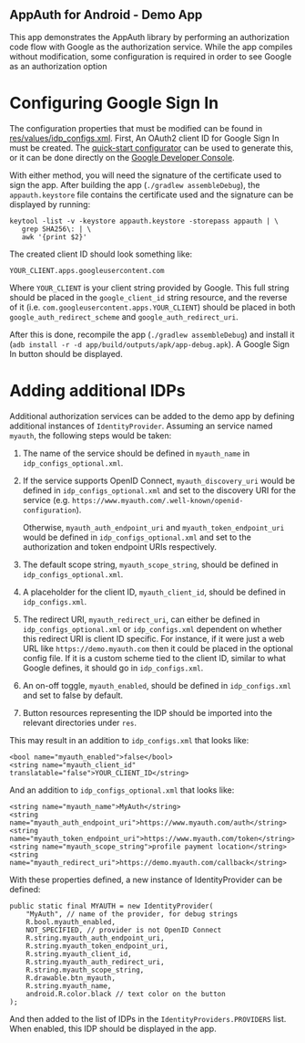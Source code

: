 AppAuth for Android - Demo App
------------------------------

This app demonstrates the AppAuth library by performing an authorization code
flow with Google as the authorization service. While the app compiles without
modification, some configuration is required in order to see Google as an
authorization option

Configuring Google Sign In
==========================

The configuration properties that must be modified can be found in
[res/values/idp_configs.xml](res/values/idp_configs.xml).
First, An OAuth2 client ID for Google Sign In must be created.
The [quick-start configurator](https://goo.gl/pl2Fu2) can be used to
generate this, or it can be done directly on the
[Google Developer Console](https://console.developers.google.com/apis/credentials?project=_).

With either method, you will need the signature of the certificate used to
sign the app. After building the app (`./gradlew assembleDebug`), the
`appauth.keystore` file contains the certificate used and the signature
can be displayed by running:

```
keytool -list -v -keystore appauth.keystore -storepass appauth | \
   grep SHA256\: | \
   awk '{print $2}'
```

The created client ID should look something like:

```
YOUR_CLIENT.apps.googleusercontent.com
```

Where `YOUR_CLIENT` is your client string provided by Google. This full string
should be placed in the `google_client_id` string resource, and the reverse of
it (i.e. `com.googleusercontent.apps.YOUR_CLIENT`) should be placed in
both `google_auth_redirect_scheme` and `google_auth_redirect_uri`.

After this is done, recompile the app (`./gradlew assembleDebug`) and
install it (`adb install -r -d app/build/outputs/apk/app-debug.apk`). A
Google Sign In button should be displayed.


Adding additional IDPs
======================

Additional authorization services can be added to the demo app by defining
additional instances of `IdentityProvider`. Assuming an service named
`myauth`, the following steps would be taken:

1. The name of the service should be defined in `myauth_name` in
   `idp_configs_optional.xml`.

2. If the service supports OpenID Connect, `myauth_discovery_uri` would be
   defined in `idp_configs_optional.xml` and set to the discovery URI for
   the service
   (e.g. `https://www.myauth.com/.well-known/openid-configuration`).

   Otherwise, `myauth_auth_endpoint_uri` and `myauth_token_endpoint_uri` would
   be defined in `idp_configs_optional.xml` and set to the authorization and
   token endpoint URIs respectively.

4. The default scope string, `myauth_scope_string`, should be defined in
   `idp_configs_optional.xml`.

5. A placeholder for the client ID, `myauth_client_id`, should be defined in
   `idp_configs.xml`.

6. The redirect URI, `myauth_redirect_uri`, can either be defined in
   `idp_configs_optional.xml` or `idp_configs.xml` dependent on whether this
   redirect URI is client ID specific. For instance, if it were just a
   web URL like `https://demo.myauth.com` then it could be placed in
   the optional config file. If it is a custom scheme tied to the client ID,
   similar to what Google defines, it should go in `idp_configs.xml`.

7. An on-off toggle, `myauth_enabled`, should be defined in `idp_configs.xml`
   and set to false by default.

8. Button resources representing the IDP should be imported into the relevant
   directories under `res`.

This may result in an addition to `idp_configs.xml` that looks like:

```
<bool name="myauth_enabled">false</bool>
<string name="myauth_client_id" translatable="false">YOUR_CLIENT_ID</string>
```

And an addition to `idp_configs_optional.xml` that looks like:

```
<string name="myauth_name">MyAuth</string>
<string name="myauth_auth_endpoint_uri">https://www.myauth.com/auth</string>
<string name="myauth_token_endpoint_uri">https://www.myauth.com/token</string>
<string name="myauth_scope_string">profile payment location</string>
<string name="myauth_redirect_uri">https://demo.myauth.com/callback</string>
```

With these properties defined, a new instance of IdentityProvider can be
defined:

```
public static final MYAUTH = new IdentityProvider(
    "MyAuth", // name of the provider, for debug strings
    R.bool.myauth_enabled,
    NOT_SPECIFIED, // provider is not OpenID Connect
    R.string.myauth_auth_endpoint_uri,
    R.string.myauth_token_endpoint_uri,
    R.string.myauth_client_id,
    R.string.myauth_auth_redirect_uri,
    R.string.myauth_scope_string,
    R.drawable.btn_myauth,
    R.string.myauth_name,
    android.R.color.black // text color on the button
);
```

And then added to the list of IDPs in the `IdentityProviders.PROVIDERS` list.
When enabled, this IDP should be displayed in the app.
